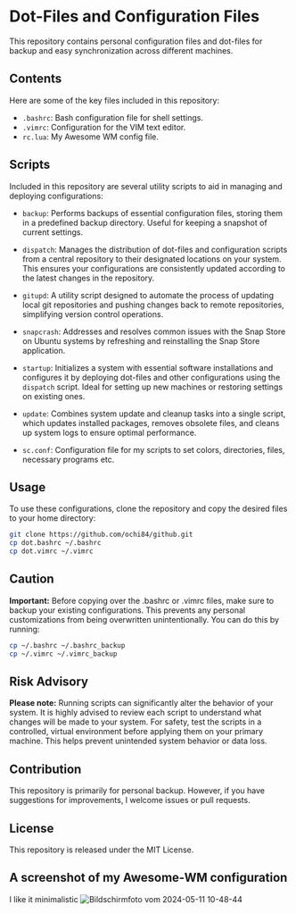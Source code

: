 # Dot-Files and Configuration Files

This repository contains personal configuration files and dot-files for backup and easy synchronization across different machines.

## Contents

Here are some of the key files included in this repository:

- `.bashrc`: Bash configuration file for shell settings.
- `.vimrc`: Configuration for the VIM text editor.
- `rc.lua`: My Awesome WM config file.

## Scripts

Included in this repository are several utility scripts to aid in managing and deploying configurations:

- `backup`: Performs backups of essential configuration files, storing them in a predefined backup directory. Useful for keeping a snapshot of current settings.
  
- `dispatch`: Manages the distribution of dot-files and configuration scripts from a central repository to their designated locations on your system. This ensures your configurations are consistently updated according to the latest changes in the repository.
  
- `gitupd`: A utility script designed to automate the process of updating local git repositories and pushing changes back to remote repositories, simplifying version control operations.
  
- `snapcrash`: Addresses and resolves common issues with the Snap Store on Ubuntu systems by refreshing and reinstalling the Snap Store application.
  
- `startup`: Initializes a system with essential software installations and configures it by deploying dot-files and other configurations using the `dispatch` script. Ideal for setting up new machines or restoring settings on existing ones.
  
- `update`: Combines system update and cleanup tasks into a single script, which updates installed packages, removes obsolete files, and cleans up system logs to ensure optimal performance.

- `sc.conf`: Configuration file for my scripts to set colors, directories, files, necessary programs etc.

## Usage

To use these configurations, clone the repository and copy the desired files to your home directory:

```bash
git clone https://github.com/ochi84/github.git
cp dot.bashrc ~/.bashrc
cp dot.vimrc ~/.vimrc
```

## Caution

**Important:** Before copying over the .bashrc or .vimrc files, make sure to backup your existing configurations. This prevents any personal customizations from being overwritten unintentionally. You can do this by running:

```bash
cp ~/.bashrc ~/.bashrc_backup
cp ~/.vimrc ~/.vimrc_backup
```

## Risk Advisory

**Please note:** Running scripts can significantly alter the behavior of your system. It is highly advised to review each script to understand what changes will be made to your system. For safety, test the scripts in a controlled, virtual environment before applying them on your primary machine. This helps prevent unintended system behavior or data loss.

## Contribution

This repository is primarily for personal backup. However, if you have suggestions for improvements, I welcome issues or pull requests.

## License

This repository is released under the MIT License.

## A screenshot of my Awesome-WM configuration

I like it minimalistic
![Bildschirmfoto vom 2024-05-11 10-48-44](https://github.com/ochi84/github/assets/168211337/7c0afe0d-9567-4285-8aad-a35e055c817c)
